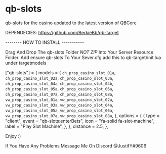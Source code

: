 # qb-slots
qb-slots for the casino updated to the latest version of QBCore

DEPENDECIES: https://github.com/BerkieBb/qb-target




-------- HOW TO INSTALL -----------

Drag And Drop The qb-slots Folder *NOT ZIP* Into Your Server Resource Folder.
Add ensure qb-slots To Your Sever.cfg 
add this to qb-target/init.lua under targetmodels

["qb-slots"] = {
		models = {
			`ch_prop_casino_slot_01a`,
			`ch_prop_casino_slot_02a`,
			`ch_prop_casino_slot_03a`,
			`ch_prop_casino_slot_04a`,
			`ch_prop_casino_slot_04b`,
			`ch_prop_casino_slot_05a`,
			`ch_prop_casino_slot_06a`,
			`ch_prop_casino_slot_07a`,
			`ch_prop_casino_slot_08a`,
			`vw_prop_casino_slot_01a`,
			`vw_prop_casino_slot_02a`,
			`vw_prop_casino_slot_03a`,
			`vw_prop_casino_slot_04a`,
			`vw_prop_casino_slot_05a`,
			`vw_prop_casino_slot_06a`,
			`vw_prop_casino_slot_07a`,
			`vw_prop_casino_slot_08a`,
		},
		options = {
			{
				type = "client",
				event = "qb-slots:enterBets",
				icon = "fa-solid fa-slot-machine",
				label = "Play Slot Machine",
			},
		},
		distance = 2.5,
	},

Enjoy :)

If You Have Any Problems Message Me On Discord @JustifY#9606
